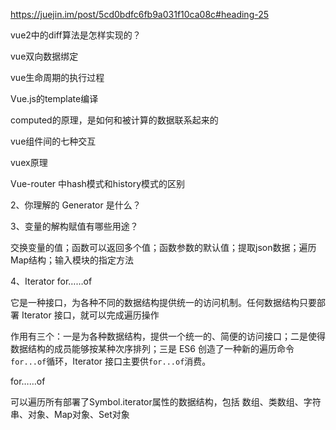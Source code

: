 https://juejin.im/post/5cd0bdfc6fb9a031f10ca08c#heading-25

vue2中的diff算法是怎样实现的？

vue双向数据绑定

vue生命周期的执行过程

Vue.js的template编译

computed的原理，是如何和被计算的数据联系起来的

vue组件间的七种交互

vuex原理

Vue-router 中hash模式和history模式的区别







2、你理解的 Generator 是什么？



3、变量的解构赋值有哪些用途？

交换变量的值；函数可以返回多个值；函数参数的默认值；提取json数据；遍历Map结构；输入模块的指定方法



4、Iterator  for……of

它是一种接口，为各种不同的数据结构提供统一的访问机制。任何数据结构只要部署 Iterator 接口，就可以完成遍历操作

作用有三个：一是为各种数据结构，提供一个统一的、简便的访问接口；二是使得数据结构的成员能够按某种次序排列；三是 ES6 创造了一种新的遍历命令`for...of`循环，Iterator 接口主要供`for...of`消费。



for……of

可以遍历所有部署了Symbol.iterator属性的数据结构，包括 数组、类数组、字符串、对象、Map对象、Set对象























